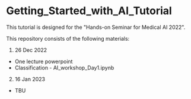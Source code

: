 # Getting_Started_with_AI_Tutorial

This tutorial is designed for the "Hands-on Seminar for Medical AI 2022". 

This repository consists of the following materials:
1. 26 Dec 2022
  - One lecture powerpoint 
  - Classification - AI_workshop_Day1.ipynb
2. 16 Jan 2023
  - TBU



